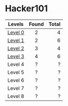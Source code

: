 # Hacker101

| Levels        | Found   | Total |
| ------------- |:-------:| -----:|
| [Level 0](https://github.com/Isopach/Hacker101/blob/master/level0.md)      | 2        |   4   |
| [Level 1](https://github.com/Isopach/Hacker101/blob/master/level1.md)       | 2        |   6   |
| [Level 2](https://github.com/Isopach/Hacker101/blob/master/level2.md)       | 3        |   4   |
| [Level 3](https://github.com/Isopach/Hacker101/blob/master/level3.md)       |    4     |   6   |
| Level 4      | ?        |   ?   |
| Level 5      | ?        |   ?   |
| Level 6      | ?        |   ?   |
| Level 7      | ?        |   ?   |
| Level 8      | ?        |   ?   |
